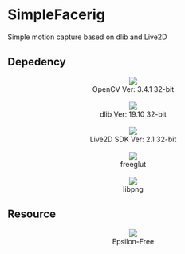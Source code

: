# SimpleFacerig
Simple motion capture based on dlib and Live2D

## Depedency
<div><div><div align="center" height="64px"><a href="https://opencv.org/"><img src="https://opencv.org/assets/theme/logo.png"></a></div><div align="center">OpenCV Ver: 3.4.1 32-bit</div></div><br><div><div align="center" height="64px"><a href="http://dlib.net/"><img src="http://dlib.net/dlib-logo.png"></a></div><div align="center">dlib Ver: 19.10 32-bit</div></div><br><div><div align="center" height="64px"><a href="http://www.live2d.com/"><img src="http://www.live2d.com/wp/wp-content/themes/Live2Dv3/images/logo.png"></a></div><div align="center">Live2D SDK Ver: 2.1 32-bit</div></div><br><div><div align="center" height="64px"><a href="http://freeglut.sourceforge.net/"><img src="http://freeglut.sourceforge.net/images/freeglut_logo.png"></a></div><div align="center">freeglut</div></div><br><div><div align="center" height="64px"><a href="http://www.libpng.org/pub/png/libpng.html"><img src="http://www.libpng.org/pub/png/img_png/libpng-88x31.png"></a></div><div align="center">libpng</div></div></div>

## Resource
<div><div align="center" height="64px"><a href="http://sites.cybernoids.jp/cubism2_en/samples"><img src="http://sites.cybernoids.jp/cubism2_en/_/rsrc/1456455454761/samples/epsillon.png"></a></div><div align="center">Epsilon-Free</div></div>
